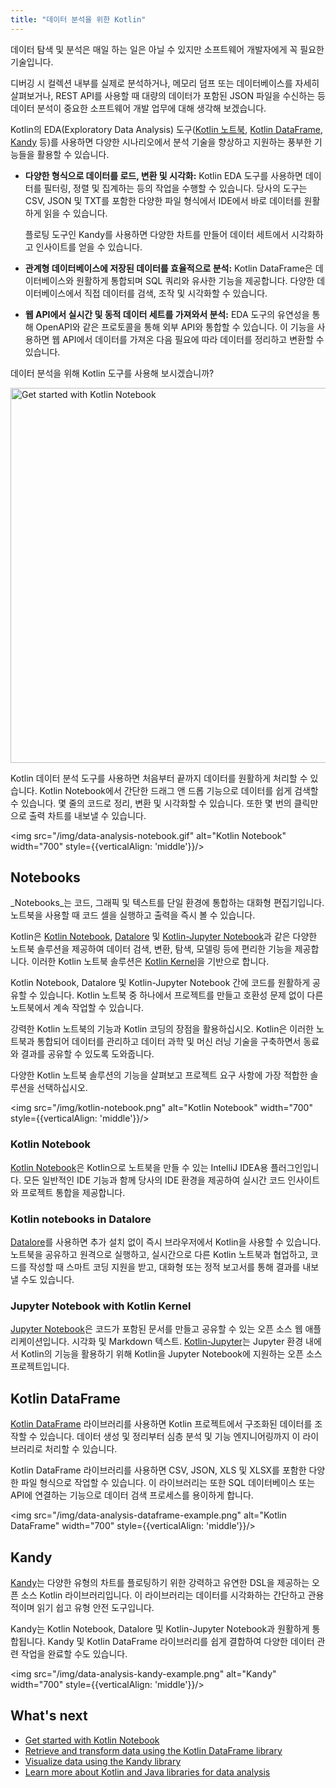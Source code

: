 ```yaml
---
title: "데이터 분석을 위한 Kotlin"
---
```

데이터 탐색 및 분석은 매일 하는 일은 아닐 수 있지만 소프트웨어 개발자에게 꼭 필요한 기술입니다.

디버깅 시 컬렉션 내부를 실제로 분석하거나, 메모리 덤프 또는 데이터베이스를 자세히 살펴보거나, REST API를 사용할 때 대량의 데이터가 포함된 JSON 파일을 수신하는 등 데이터 분석이 중요한 소프트웨어 개발 업무에 대해 생각해 보겠습니다.

Kotlin의 EDA(Exploratory Data Analysis) 도구([Kotlin 노트북](#notebooks), [Kotlin DataFrame](#kotlin-dataframe), [Kandy](#kandy) 등)를 사용하면
다양한 시나리오에서 분석 기술을 향상하고 지원하는 풍부한 기능들을 활용할 수 있습니다.

* **다양한 형식으로 데이터를 로드, 변환 및 시각화:** Kotlin EDA 도구를 사용하면 데이터를 필터링, 정렬 및 집계하는 등의 작업을 수행할 수 있습니다. 당사의 도구는 CSV, JSON 및 TXT를 포함한 다양한 파일 형식에서 IDE에서 바로 데이터를 원활하게 읽을 수 있습니다.

    플로팅 도구인 Kandy를 사용하면 다양한 차트를 만들어 데이터 세트에서 시각화하고 인사이트를 얻을 수 있습니다.

* **관계형 데이터베이스에 저장된 데이터를 효율적으로 분석:** Kotlin DataFrame은 데이터베이스와 원활하게 통합되며 SQL 쿼리와 유사한 기능을 제공합니다.
다양한 데이터베이스에서 직접 데이터를 검색, 조작 및 시각화할 수 있습니다.

* **웹 API에서 실시간 및 동적 데이터 세트를 가져와서 분석:** EDA 도구의 유연성을 통해 OpenAPI와 같은 프로토콜을 통해 외부 API와 통합할 수 있습니다.
이 기능을 사용하면 웹 API에서 데이터를 가져온 다음 필요에 따라 데이터를 정리하고 변환할 수 있습니다.

데이터 분석을 위해 Kotlin 도구를 사용해 보시겠습니까?

<a href="get-started-with-kotlin-notebooks"><img src="/img/kotlin-notebooks-button.svg" width="600" alt="Get started with Kotlin Notebook" /></a>

Kotlin 데이터 분석 도구를 사용하면 처음부터 끝까지 데이터를 원활하게 처리할 수 있습니다. Kotlin Notebook에서 간단한 드래그 앤 드롭 기능으로 데이터를 쉽게 검색할 수 있습니다. 몇 줄의 코드로 정리, 변환 및 시각화할 수 있습니다.
또한 몇 번의 클릭만으로 출력 차트를 내보낼 수 있습니다.

<img src="/img/data-analysis-notebook.gif" alt="Kotlin Notebook" width="700" style={{verticalAlign: 'middle'}}/>

## Notebooks

_Notebooks_는 코드, 그래픽 및 텍스트를 단일 환경에 통합하는 대화형 편집기입니다. 노트북을 사용할 때
코드 셀을 실행하고 출력을 즉시 볼 수 있습니다.

Kotlin은 [Kotlin Notebook](#kotlin-notebook), [Datalore](#kotlin-notebooks-in-datalore) 및 [Kotlin-Jupyter Notebook](#jupyter-notebook-with-kotlin-kernel)과 같은 다양한 노트북 솔루션을 제공하여 데이터 검색, 변환, 탐색, 모델링 등에 편리한 기능을 제공합니다.
이러한 Kotlin 노트북 솔루션은 [Kotlin Kernel](https://github.com/Kotlin/kotlin-jupyter)을 기반으로 합니다.

Kotlin Notebook, Datalore 및 Kotlin-Jupyter Notebook 간에 코드를 원활하게 공유할 수 있습니다. Kotlin 노트북 중 하나에서 프로젝트를 만들고
호환성 문제 없이 다른 노트북에서 계속 작업할 수 있습니다.

강력한 Kotlin 노트북의 기능과 Kotlin 코딩의 장점을 활용하십시오. Kotlin은 이러한 노트북과 통합되어
데이터를 관리하고 데이터 과학 및 머신 러닝 기술을 구축하면서 동료와 결과를 공유할 수 있도록 도와줍니다.

다양한 Kotlin 노트북 솔루션의 기능을 살펴보고 프로젝트 요구 사항에 가장 적합한 솔루션을 선택하십시오.

<img src="/img/kotlin-notebook.png" alt="Kotlin Notebook" width="700" style={{verticalAlign: 'middle'}}/>

### Kotlin Notebook

[Kotlin Notebook](kotlin-notebook-overview)은 Kotlin으로 노트북을 만들 수 있는 IntelliJ IDEA용 플러그인입니다. 모든 일반적인 IDE 기능과 함께 당사의 IDE 환경을 제공하여
실시간 코드 인사이트와 프로젝트 통합을 제공합니다.

### Kotlin notebooks in Datalore

[Datalore](https://datalore.jetbrains.com/)를 사용하면 추가 설치 없이 즉시 브라우저에서 Kotlin을 사용할 수 있습니다.
노트북을 공유하고 원격으로 실행하고, 실시간으로 다른 Kotlin 노트북과 협업하고,
코드를 작성할 때 스마트 코딩 지원을 받고, 대화형 또는 정적 보고서를 통해 결과를 내보낼 수도 있습니다.

### Jupyter Notebook with Kotlin Kernel

[Jupyter Notebook](https://jupyter.org/)은 코드가 포함된 문서를 만들고 공유할 수 있는 오픈 소스 웹 애플리케이션입니다.
시각화 및 Markdown 텍스트.
[Kotlin-Jupyter](https://github.com/Kotlin/kotlin-jupyter)는 Jupyter 환경 내에서 Kotlin의 기능을 활용하기 위해 Kotlin을
Jupyter Notebook에 지원하는 오픈 소스 프로젝트입니다.

## Kotlin DataFrame

[Kotlin DataFrame](https://kotlin.github.io/dataframe/overview.html) 라이브러리를 사용하면 Kotlin 프로젝트에서 구조화된 데이터를 조작할 수 있습니다. 데이터 생성 및
정리부터 심층 분석 및 기능 엔지니어링까지 이 라이브러리로 처리할 수 있습니다.

Kotlin DataFrame 라이브러리를 사용하면 CSV, JSON, XLS 및 XLSX를 포함한 다양한 파일 형식으로 작업할 수 있습니다. 이 라이브러리는 또한 SQL 데이터베이스 또는 API에 연결하는 기능으로 데이터 검색 프로세스를 용이하게 합니다.

<img src="/img/data-analysis-dataframe-example.png" alt="Kotlin DataFrame" width="700" style={{verticalAlign: 'middle'}}/>

## Kandy

[Kandy](https://kotlin.github.io/kandy/welcome.html)는 다양한 유형의 차트를 플로팅하기 위한 강력하고 유연한 DSL을 제공하는 오픈 소스 Kotlin 라이브러리입니다.
이 라이브러리는 데이터를 시각화하는 간단하고 관용적이며 읽기 쉽고 유형 안전 도구입니다.

Kandy는 Kotlin Notebook, Datalore 및 Kotlin-Jupyter Notebook과 원활하게 통합됩니다. Kandy 및
Kotlin DataFrame 라이브러리를 쉽게 결합하여 다양한 데이터 관련 작업을 완료할 수도 있습니다.

<img src="/img/data-analysis-kandy-example.png" alt="Kandy" width="700" style={{verticalAlign: 'middle'}}/>

## What's next

* [Get started with Kotlin Notebook](get-started-with-kotlin-notebooks)
* [Retrieve and transform data using the Kotlin DataFrame library](data-analysis-work-with-data-sources)
* [Visualize data using the Kandy library](data-analysis-visualization)
* [Learn more about Kotlin and Java libraries for data analysis](data-analysis-libraries)